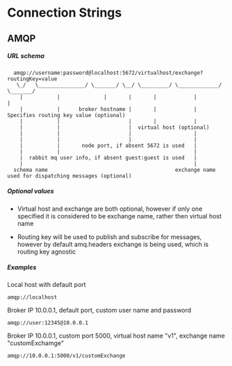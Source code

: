 Connection Strings
==========

## AMQP 

#####  URL schema  

```  
  amqp://username:password@localhost:5672/virtualhost/exchange?routingKey=value
   \_/   \_______________/ \_______/ \__/ \_________/ \_____________/ \_______/
    |           |              |       |       |            |             |                
    |           |      broker hostname |       |            |         Specifies routing key value (optional)
    |           |                      |       |            |
    |           |                      |  virtual host (optional)
    |           |                      |                    | 
    |           |                      |                    |
    |           |       node port, if absent 5672 is used   |
    |           |                                           |
    |  rabbit mq user info, if absent guest:guest is used   |
    |                                                       |   
  schema name                                         exchange name used for dispatching messages (optional)
```

##### Optional values

* Virtual host and exchange are both optional, however if only one specified it is considered to be exchange name, rather then virtual host name

* Routing key will be used to publish and subscribe for messages, however by default amq.headers exchange is being used, which is routing key agnostic

##### Examples

Local host with default port
```
amqp://localhost
```

Broker IP 10.0.0.1, default port, custom user name and password
```
amqp://user:12345@10.0.0.1
```

Broker IP 10.0.0.1, custom port 5000, virtual host name "v1", exchange name "customExchamge"
```
amqp://10.0.0.1:5000/v1/customExchange
```